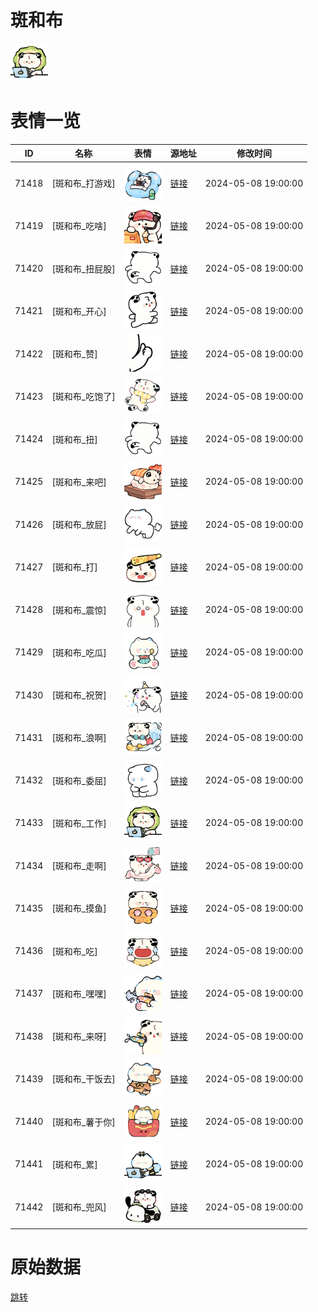 # 斑和布

<img src="./cover.png" height="60" alt="cover" />

# 表情一览

|ID|名称|表情|源地址|修改时间|
|----|----|----|----|----|
|71418|[斑和布_打游戏]|<img src="./pic/071418_%5B斑和布_打游戏%5D.png" height="60" alt="打游戏"/>|[链接](https://i0.hdslb.com/bfs/garb/1934028c212c733316c4c7a8bf881185a2ae1ce1.png)|2024-05-08 19:00:00|
|71419|[斑和布_吃啥]|<img src="./pic/071419_%5B斑和布_吃啥%5D.png" height="60" alt="吃啥"/>|[链接](https://i0.hdslb.com/bfs/garb/3e7ef01a68c2d58fc6d5157d1cd28f0df2ac0263.png)|2024-05-08 19:00:00|
|71420|[斑和布_扭屁股]|<img src="./pic/071420_%5B斑和布_扭屁股%5D.png" height="60" alt="扭屁股"/>|[链接](https://i0.hdslb.com/bfs/garb/c5a86856b55a06b4e387ff15b2738975dc47ca7f.png)|2024-05-08 19:00:00|
|71421|[斑和布_开心]|<img src="./pic/071421_%5B斑和布_开心%5D.png" height="60" alt="开心"/>|[链接](https://i0.hdslb.com/bfs/garb/7f22e8133063f037c32c7dbe51518d9cc2ec4d1b.png)|2024-05-08 19:00:00|
|71422|[斑和布_赞]|<img src="./pic/071422_%5B斑和布_赞%5D.png" height="60" alt="赞"/>|[链接](https://i0.hdslb.com/bfs/garb/e498a4606f64dec997051b9ef076149ee0c82309.png)|2024-05-08 19:00:00|
|71423|[斑和布_吃饱了]|<img src="./pic/071423_%5B斑和布_吃饱了%5D.png" height="60" alt="吃饱了"/>|[链接](https://i0.hdslb.com/bfs/garb/4e4c922ccc98a03778604289cdeff528eb898ac9.png)|2024-05-08 19:00:00|
|71424|[斑和布_扭]|<img src="./pic/071424_%5B斑和布_扭%5D.png" height="60" alt="扭"/>|[链接](https://i0.hdslb.com/bfs/garb/7b1d7d914ba9e0524eb972791eec345433cd8101.png)|2024-05-08 19:00:00|
|71425|[斑和布_来吧]|<img src="./pic/071425_%5B斑和布_来吧%5D.png" height="60" alt="来吧"/>|[链接](https://i0.hdslb.com/bfs/garb/c8b7f46309847e8fb17f336a6021bf4edc49f93a.png)|2024-05-08 19:00:00|
|71426|[斑和布_放屁]|<img src="./pic/071426_%5B斑和布_放屁%5D.png" height="60" alt="放屁"/>|[链接](https://i0.hdslb.com/bfs/garb/3a723faee69fd4436e32a0caf666561119cbb3dc.png)|2024-05-08 19:00:00|
|71427|[斑和布_打]|<img src="./pic/071427_%5B斑和布_打%5D.png" height="60" alt="打"/>|[链接](https://i0.hdslb.com/bfs/garb/a46cb30ce9d429fcb1d69aa278cd8b6bdce6eb6d.png)|2024-05-08 19:00:00|
|71428|[斑和布_震惊]|<img src="./pic/071428_%5B斑和布_震惊%5D.png" height="60" alt="震惊"/>|[链接](https://i0.hdslb.com/bfs/garb/1c299fb8ccb9edd9b56490ad161f4e4976540e52.png)|2024-05-08 19:00:00|
|71429|[斑和布_吃瓜]|<img src="./pic/071429_%5B斑和布_吃瓜%5D.png" height="60" alt="吃瓜"/>|[链接](https://i0.hdslb.com/bfs/garb/9019137ddeba9fe765b9dd5245e854da851ca4c6.png)|2024-05-08 19:00:00|
|71430|[斑和布_祝贺]|<img src="./pic/071430_%5B斑和布_祝贺%5D.png" height="60" alt="祝贺"/>|[链接](https://i0.hdslb.com/bfs/garb/2cedcccc34c5256a524f4e2933c833761282ba51.png)|2024-05-08 19:00:00|
|71431|[斑和布_浪啊]|<img src="./pic/071431_%5B斑和布_浪啊%5D.png" height="60" alt="浪啊"/>|[链接](https://i0.hdslb.com/bfs/garb/b29de6c78b46210647690123e8be64ccabadc4ae.png)|2024-05-08 19:00:00|
|71432|[斑和布_委屈]|<img src="./pic/071432_%5B斑和布_委屈%5D.png" height="60" alt="委屈"/>|[链接](https://i0.hdslb.com/bfs/garb/de7f7732698b6102adcb73aa8937a76a442e1641.png)|2024-05-08 19:00:00|
|71433|[斑和布_工作]|<img src="./pic/071433_%5B斑和布_工作%5D.png" height="60" alt="工作"/>|[链接](https://i0.hdslb.com/bfs/garb/3a52eed117a6abc6c16645fc0c7b97534c62acc4.png)|2024-05-08 19:00:00|
|71434|[斑和布_走啊]|<img src="./pic/071434_%5B斑和布_走啊%5D.png" height="60" alt="走啊"/>|[链接](https://i0.hdslb.com/bfs/garb/5295d5affea10fef2e43ebf0d4b79daf9bd33e06.png)|2024-05-08 19:00:00|
|71435|[斑和布_摸鱼]|<img src="./pic/071435_%5B斑和布_摸鱼%5D.png" height="60" alt="摸鱼"/>|[链接](https://i0.hdslb.com/bfs/garb/a50080b67dce121b8d96fd09430c139ff8afdb64.png)|2024-05-08 19:00:00|
|71436|[斑和布_吃]|<img src="./pic/071436_%5B斑和布_吃%5D.png" height="60" alt="吃"/>|[链接](https://i0.hdslb.com/bfs/garb/a59be54b227d59be663459ed932e4e23159d65e1.png)|2024-05-08 19:00:00|
|71437|[斑和布_嘿嘿]|<img src="./pic/071437_%5B斑和布_嘿嘿%5D.png" height="60" alt="嘿嘿"/>|[链接](https://i0.hdslb.com/bfs/garb/ae85c743d749d010b3c46572a9b628267f701daf.png)|2024-05-08 19:00:00|
|71438|[斑和布_来呀]|<img src="./pic/071438_%5B斑和布_来呀%5D.png" height="60" alt="来呀"/>|[链接](https://i0.hdslb.com/bfs/garb/983141027a76851140461ce742daadb4f0e11dda.png)|2024-05-08 19:00:00|
|71439|[斑和布_干饭去]|<img src="./pic/071439_%5B斑和布_干饭去%5D.png" height="60" alt="干饭去"/>|[链接](https://i0.hdslb.com/bfs/garb/cf54f4c37a0a93059772d32d45671aa4534d7353.png)|2024-05-08 19:00:00|
|71440|[斑和布_薯于你]|<img src="./pic/071440_%5B斑和布_薯于你%5D.png" height="60" alt="薯于你"/>|[链接](https://i0.hdslb.com/bfs/garb/30f4cc90c77ca0e807553eb308087d39a7daedd9.png)|2024-05-08 19:00:00|
|71441|[斑和布_累]|<img src="./pic/071441_%5B斑和布_累%5D.png" height="60" alt="累"/>|[链接](https://i0.hdslb.com/bfs/garb/371acae7765c34d33247c3b412c65020a863a43d.png)|2024-05-08 19:00:00|
|71442|[斑和布_兜风]|<img src="./pic/071442_%5B斑和布_兜风%5D.png" height="60" alt="兜风"/>|[链接](https://i0.hdslb.com/bfs/garb/44dd941b58ec24c72d11715f63ceba874a8ecf0c.png)|2024-05-08 19:00:00|

# 原始数据

[跳转](./raw.json)


